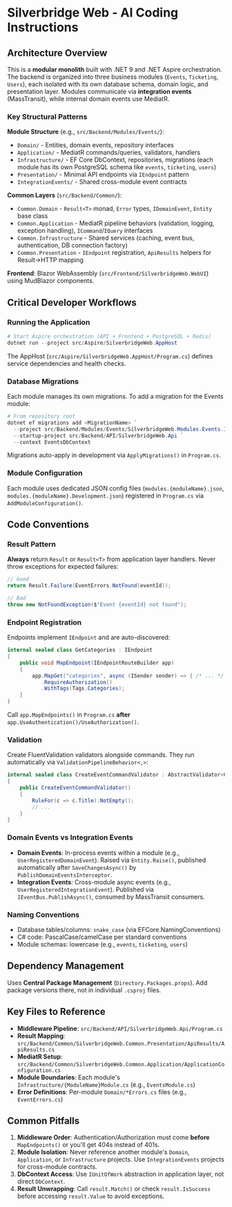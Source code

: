 # Silverbridge Web - AI Coding Instructions

## Architecture Overview

This is a **modular monolith** built with .NET 9 and .NET Aspire orchestration. The backend is organized into three business modules (`Events`, `Ticketing`, `Users`), each isolated with its own database schema, domain logic, and presentation layer. Modules communicate via **integration events** (MassTransit), while internal domain events use MediatR.

### Key Structural Patterns

**Module Structure** (e.g., `src/Backend/Modules/Events/`):

- `Domain/` - Entities, domain events, repository interfaces
- `Application/` - MediatR commands/queries, validators, handlers
- `Infrastructure/` - EF Core DbContext, repositories, migrations (each module has its own PostgreSQL schema like `events`, `ticketing`, `users`)
- `Presentation/` - Minimal API endpoints via `IEndpoint` pattern
- `IntegrationEvents/` - Shared cross-module event contracts

**Common Layers** (`src/Backend/Common/`):

- `Common.Domain` - `Result<T>` monad, `Error` types, `IDomainEvent`, `Entity` base class
- `Common.Application` - MediatR pipeline behaviors (validation, logging, exception handling), `ICommand`/`IQuery` interfaces
- `Common.Infrastructure` - Shared services (caching, event bus, authentication, DB connection factory)
- `Common.Presentation` - `IEndpoint` registration, `ApiResults` helpers for Result→HTTP mapping

**Frontend**: Blazor WebAssembly (`src/Frontend/SilverbridgeWeb.WebUI`) using MudBlazor components.

## Critical Developer Workflows

### Running the Application

```powershell
# Start Aspire orchestration (API + Frontend + PostgreSQL + Redis)
dotnet run --project src/Aspire/SilverbridgeWeb.AppHost
```

The AppHost (`src/Aspire/SilverbridgeWeb.AppHost/Program.cs`) defines service dependencies and health checks.

### Database Migrations

Each module manages its own migrations. To add a migration for the Events module:

```powershell
# From repository root
dotnet ef migrations add <MigrationName> `
  --project src/Backend/Modules/Events/SilverbridgeWeb.Modules.Events.Infrastructure `
  --startup-project src/Backend/API/SilverbridgeWeb.Api `
  --context EventsDbContext
```

Migrations auto-apply in development via `ApplyMigrations()` in `Program.cs`.

### Module Configuration

Each module uses dedicated JSON config files (`modules.{moduleName}.json`, `modules.{moduleName}.Development.json`) registered in `Program.cs` via `AddModuleConfiguration()`.

## Code Conventions

### Result Pattern

**Always** return `Result` or `Result<T>` from application layer handlers. Never throw exceptions for expected failures:

```csharp
// Good
return Result.Failure(EventErrors.NotFound(eventId));

// Bad
throw new NotFoundException($"Event {eventId} not found");
```

### Endpoint Registration

Endpoints implement `IEndpoint` and are auto-discovered:

```csharp
internal sealed class GetCategories : IEndpoint
{
    public void MapEndpoint(IEndpointRouteBuilder app)
    {
        app.MapGet("categories", async (ISender sender) => { /* ... */ })
           .RequireAuthorization()
           .WithTags(Tags.Categories);
    }
}
```

Call `app.MapEndpoints()` in `Program.cs` **after** `app.UseAuthentication()/UseAuthorization()`.

### Validation

Create FluentValidation validators alongside commands. They run automatically via `ValidationPipelineBehavior<,>`:

```csharp
internal sealed class CreateEventCommandValidator : AbstractValidator<CreateEventCommand>
{
    public CreateEventCommandValidator()
    {
        RuleFor(c => c.Title).NotEmpty();
        // ...
    }
}
```

### Domain Events vs Integration Events

- **Domain Events**: In-process events within a module (e.g., `UserRegisteredDomainEvent`). Raised via `Entity.Raise()`, published automatically after `SaveChangesAsync()` by `PublishDomainEventsInterceptor`.
- **Integration Events**: Cross-module async events (e.g., `UserRegisteredIntegrationEvent`). Published via `IEventBus.PublishAsync()`, consumed by MassTransit consumers.

### Naming Conventions

- Database tables/columns: `snake_case` (via EFCore.NamingConventions)
- C# code: PascalCase/camelCase per standard conventions
- Module schemas: lowercase (e.g., `events`, `ticketing`, `users`)

## Dependency Management

Uses **Central Package Management** (`Directory.Packages.props`). Add package versions there, not in individual `.csproj` files.

## Key Files to Reference

- **Middleware Pipeline**: `src/Backend/API/SilverbridgeWeb.Api/Program.cs`
- **Result Mapping**: `src/Backend/Common/SilverbridgeWeb.Common.Presentation/ApiResults/ApiResults.cs`
- **MediatR Setup**: `src/Backend/Common/SilverbridgeWeb.Common.Application/ApplicationConfiguration.cs`
- **Module Boundaries**: Each module's `Infrastructure/{ModuleName}Module.cs` (e.g., `EventsModule.cs`)
- **Error Definitions**: Per-module `Domain/*Errors.cs` files (e.g., `EventErrors.cs`)

## Common Pitfalls

1. **Middleware Order**: Authentication/Authorization must come **before** `MapEndpoints()` or you'll get 404s instead of 401s.
2. **Module Isolation**: Never reference another module's `Domain`, `Application`, or `Infrastructure` projects. Use `IntegrationEvents` projects for cross-module contracts.
3. **DbContext Access**: Use `IUnitOfWork` abstraction in application layer, not direct `DbContext`.
4. **Result Unwrapping**: Call `result.Match()` or check `result.IsSuccess` before accessing `result.Value` to avoid exceptions.
